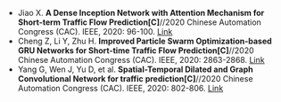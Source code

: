 * Jiao X. <b>A Dense Inception Network with Attention Mechanism for Short-term Traffic Flow Prediction[C]</b>//2020 Chinese Automation Congress (CAC). IEEE, 2020: 96-100. [Link](https://ieeexplore.ieee.org/abstract/document/9327049/)
* Cheng Z, Li Y, Zhu H. <b>Improved Particle Swarm Optimization-based GRU Networks for Short-time Traffic Flow Prediction[C]</b>//2020 Chinese Automation Congress (CAC). IEEE, 2020: 2863-2868. [Link](https://ieeexplore.ieee.org/abstract/document/9327749/)
* Yang G, Wen J, Yu D, et al. <b>Spatial-Temporal Dilated and Graph Convolutional Network for traffic prediction[C]</b>//2020 Chinese Automation Congress (CAC). IEEE, 2020: 802-806. [Link](https://ieeexplore.ieee.org/abstract/document/9327103/)